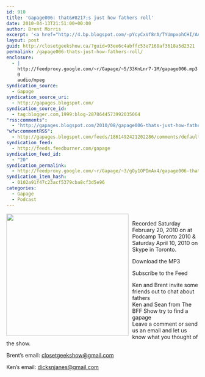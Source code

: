 ```yaml
---
id: 910
title: 'Gapage006: that&#8217;s just how fathers roll'
date: 2010-04-13T21:51:00+00:00
author: Brent Morris
excerpt: '<a href="http://4.bp.blogspot.com/-pYcyCxVf8rA/TYUmpxohCHI/AAAAAAAAAl0/ktb75D0g6do/s1600/Sean.jpeg"><img alt="" border="0" src="http://4.bp.blogspot.com/-pYcyCxVf8rA/TYUmpxohCHI/AAAAAAAAAl0/ktb75D0g6do/s320/Sean.jpeg"></a><br>Recorded Saturday February 20, 2010 on at Podcamp Toronto 2010 &amp; Saturday April 10, 2010 on Skype in Toronto.<br><br>Download the MP3<br><br>Subscribe to the Feed<br><br>Ken and Brent invite some friends out to chat about fathers <br>Ken and Sean from The BFF Show try to find a gapage<br>Leave a comment or send us an email and let us know what you thought of the show.<br><br>Brent&rsquo;s email: closetgeekshow@gmail.com<br><br>Ken&rsquo;s email: dicksnjanes@gmail.com<img src="http://feeds.feedburner.com/~r/Gapage/~4/gOy1OPImAx4" height="1" width="1" alt="">'
layout: post
guid: http://closetgeekshow.ca/?guid=93ee6c4abffc53e7168af3618a5d2321
permalink: /gapage006-thats-just-how-fathers-roll/
enclosure:
  - |
    http://feedproxy.google.com/~r/Gapage/~5/33KnLnr7-1M/gapage006.mp3
    0
    audio/mpeg
syndication_source:
  - Gapage
syndication_source_uri:
  - http://gapages.blogspot.com/
syndication_source_id:
  - tag:blogger.com,1999:blog-2878644573992035064
"rss:comments":
  - 'http://gapages.blogspot.com/2010/08/gapage006-thats-just-how-fathers-roll.html#comment-form'
"wfw:commentRSS":
  - http://gapages.blogspot.com/feeds/1861492421202286/comments/default
syndication_feed:
  - http://feeds.feedburner.com/gapage
syndication_feed_id:
  - "20"
syndication_permalink:
  - http://feedproxy.google.com/~r/Gapage/~3/gOy1OPImAx4/gapage006-thats-just-how-fathers-roll.html
syndication_item_hash:
  - 0102a91f47c23acf5379cba8cf3d5e96
categories:
  - Gapage
  - Podcast
---
```

<a href="http://4.bp.blogspot.com/-pYcyCxVf8rA/TYUmpxohCHI/AAAAAAAAAl0/ktb75D0g6do/s1600/Sean.jpeg" onblur="try {parent.deselectBloggerImageGracefully();} catch(e) {}"><img alt="" border="0" src="http://4.bp.blogspot.com/-pYcyCxVf8rA/TYUmpxohCHI/AAAAAAAAAl0/ktb75D0g6do/s320/Sean.jpeg" id="BLOGGER_PHOTO_ID_5585913411962734706" style="cursor: hand; cursor: pointer; float: left; height: 320px; margin: 0 10px 10px 0; width: 320px;" /></a>  
Recorded Saturday February 20, 2010 on at Podcamp Toronto 2010 & Saturday April 10, 2010 on Skype in Toronto.

Download the MP3

Subscribe to the Feed

Ken and Brent invite some friends out to chat about fathers  
Ken and Sean from The BFF Show try to find a gapage  
Leave a comment or send us an email and let us know what you thought of the show.

Brent’s email: closetgeekshow@gmail.com

Ken’s email: dicksnjanes@gmail.com<img src="http://feeds.feedburner.com/~r/Gapage/~4/gOy1OPImAx4" height="1" width="1" alt="" />